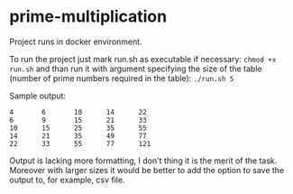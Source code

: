 # prime-multiplication

Project runs in docker environment.

To run the project just mark run.sh as executable if necessary: `chmod +x run.sh` and than run it with argument specifying the size of the table (number of prime numbers required in the table): `./run.sh 5`

Sample output:
```
4       6       10      14      22
6       9       15      21      33
10      15      25      35      55
14      21      35      49      77
22      33      55      77      121
```

Output is lacking more formatting, I don't thing it is the merit of the task. Moreover with larger sizes it would be better to add the option to save the output to, for example, csv file.
